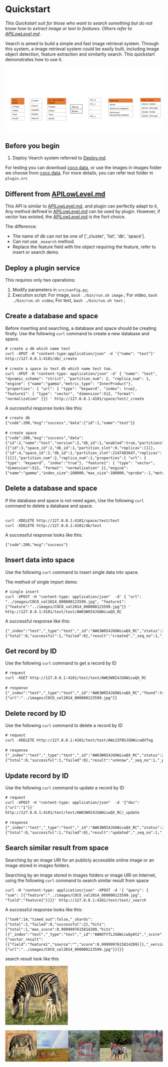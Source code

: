 # Quickstart

*This  Quickstart suit for those who want to search something but do not know how to extract image or text to features. Others refer to [APILowLevel.md](https://github.com/vearch/vearch/blob/master/docs/APILowLevel.md) .* 

Vearch is aimed to build a simple and fast image retrieval system. Through this system, a image retrieval system could be easily built, including image object detection,  feature extraction and similarity search. This quickstart demonstrates how to use it.

![images/main_process.gif](images/main_process.gif)



## Before you begin

1. Deploy Vearch system referred to [Deploy.md](https://github.com/vearch/vearch/blob/master/docs/Deploy.md).

 For testing you can download  [coco data](https://pjreddie.com/media/files/val2014.zip), or  use the images in images folder we choose from [coco data](https://pjreddie.com/media/files/val2014.zip). For more details, you can refer test folder in `plugin.src`

## Different from [APILowLevel.md](https://github.com/vearch/vearch/blob/master/docs/APILowLevel.md)

This API is similar to [APILowLevel.md](https://github.com/vearch/vearch/blob/master/docs/APILowLevel.md),  and plugin can perfectly adapt to it, Any method defined in [APILowLevel.md](https://github.com/vearch/vearch/blob/master/docs/APILowLevel.md) can be used by plugin. However, if vector has existed, the [APILowLevel.md](https://github.com/vearch/vearch/blob/master/docs/APILowLevel.md) is the fisrt choice.

The difference:

- The name of db can not be one of  ['_cluster', 'list', 'db', 'space'].
- Can not use `_msearch` method.
- Replace the feature field with the object requiring the feature, refer to insert or search demo.


## Deploy a plugin service

This requires only two operations:

1. Modify parameters in `src/config.py`;
2. Execution script:
    For image, `bash ./bin/run.sh image` ;
    For video, `bash ./bin/run.sh video`;
    For text, `bash ./bin/run.sh text` ;


## Create a database and space

Before inserting and searching, a database and space should be creating firstly. Use the following `curl` command to create a new database and space.

```shell
# create a db which name test
curl -XPUT -H "content-type:application/json" -d '{"name": "test"}' http://127.0.0.1:4101/db/_create

# create a space in test db which name test too.
curl -XPUT -H "content-type: application/json" -d' { "name": "test", "dynamic_schema": "strict", "partition_num": 2, "replica_num": 1, "engine": {"name":"gamma","metric_type": "InnerProduct"}, "properties": { "url": { "type": "keyword", "index": true}, "feature1": { "type": "vector", "dimension":512, "format": "normalization" }}} ' http://127.0.0.1:4101/space/test/_create
```

A successful response looks like this:

```shell
# create db
{"code":200,"msg":"success","data":{"id":1,"name":"test"}}

# create space
{"code":200,"msg":"success","data":{"id":2,"name":"test","version":2,"db_id":1,"enabled":true,"partitions":[{"id":3,"space_id":2,"db_id":1,"partition_slot":0,"replicas":[1]},{"id":4,"space_id":2,"db_id":1,"partition_slot":2147483647,"replicas":[1]}],"partition_num":2,"replica_num":1,"properties":{ "url": { "type": "keyword", "index":"true"}, "feature1": { "type": "vector", "dimension":512, "format": "normalization" }},"engine":{"name":"gamma","index_size":100000,"max_size":100000,"nprobe":-1,"metric_type":"InnerProduct","ncentroids":-1,"nsubvector":-1,"nbits_per_idx":-1}}}
```



## Delete a database and space

If the database and space is not need again, Use the following `curl` command to delete a database and space.

```shell

curl -XDELETE http://127.0.0.1:4101/space/test/test
curl -XDELETE http://127.0.0.1:4101/db/test
```

A successful response looks like this:

```shell
{"code":200,"msg":"success"}
```



## Insert data into space

Use the following `curl` command to insert single data into space.

The method of single import demo:

```shell
# single insert
curl -XPOST -H "content-type: application/json"  -d' { "url": "../images/COCO_val2014_000000123599.jpg", "feature1":{"feature":"../images/COCO_val2014_000000123599.jpg"}} ' http://127.0.0.1:4101/test/test/AW63W9I4JG6WicwQX_RC

```

A successful response like this:

```shell
{"_index":"test","_type":"test","_id":"AW63W9I4JG6WicwQX_RC","status":201,"_version":1,"_shards":{"total":0,"successful":1,"failed":0},"result":"created","_seq_no":1,"_primary_term":1}
```

## Get record by ID

Use the following `curl` command to get a record by ID

```shell
# request
curl -XGET http://127.0.0.1:4101/test/test/AW63W9I4JG6WicwQX_RC

# response
{"_index":"test","_type":"test","_id":"AW63W9I4JG6WicwQX_RC","found":true,"_version":1,"_source":{"url":"../images/COCO_val2014_000000123599.jpg"}}
```



## Delete record by ID

Use the following `curl` command to delete a record by ID

```shell
# request
curl -XDELETE http://127.0.0.1:4101/test/test/AWz2IFBSJG6WicwQVTog

# response
{"_index":"test","_type":"test","_id":"AW63W9I4JG6WicwQX_RC","status":200,"_version":0,"_shards":{"total":0,"successful":1,"failed":0},"result":"unknow","_seq_no":1,"_primary_term":1}
```



## Update record by ID

Use the following `curl` command to update a record by ID

```shell
# request
curl -XPOST -H "content-type: application/json"  -d '{"doc": {"url":"1"}}' http://127.0.0.1:4101/test/test/AW63W9I4JG6WicwQX_RC/_update

# response
{"_index":"test","_type":"test","_id":"AW63W9I4JG6WicwQX_RC","status":200,"_version":1,"_shards":{"total":0,"successful":1,"failed":0},"result":"updated","_seq_no":1,"_primary_term":1}
```



## Search similar result from space

Searching by an image URI for an publicly accessible online image or an image stored in images folders.

Searching by an image stored in images folders or image URI on Internet, using the following `curl` command to search  similar result from space

```shell
curl -H "content-type: application/json" -XPOST -d '{ "query": { "sum": [{"feature":"../images/COCO_val2014_000000123599.jpg", "field":"feature1"}]}}' http://127.0.0.1:4101/test/test/_search

```

A successful response looks like this:

```shell
{"took":14,"timed_out":false,"_shards":{"total":2,"failed":0,"successful":2},"hits":{"total":1,"max_score":0.9999997615814209,"hits":[{"_index":"test","_type":"test","_id":"AW8OftTLJG6WicwQyAt2","_score":0.9999997615814209,"_extra":{"vector_result":[{"field":"feature1","source":"","score":0.9999997615814209}]},"_version":1,"_source":{"url":"../images/COCO_val2014_000000123599.jpg"}}]}}
```

search result look like this

![images/COCO_val2014_000000123599.jpg](images/COCO_val2014_000000123599.jpg)

![images/result.jpg](images/result.jpg)

